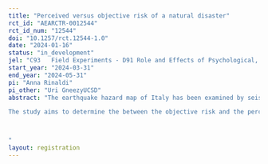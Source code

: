```yaml
---
title: "Perceived versus objective risk of a natural disaster"
rct_id: "AEARCTR-0012544"
rct_id_num: "12544"
doi: "10.1257/rct.12544-1.0"
date: "2024-01-16"
status: "in_development"
jel: "C93	Field Experiments - D91	Role and Effects of Psychological, Emotional, Social, and Cognitive Factors on Decision Making"
start_year: "2024-03-31"
end_year: "2024-05-31"
pi: "Anna Rinaldi"
pi_other: "Uri GneezyUCSD"
abstract: "The earthquake hazard map of Italy has been examined by seismologists and volcanologists to identify areas with a comparable probability of a building collapse within the next 50 years. This probability is derived by multiplying the PGA (Peak Ground Acceleration) at an exceedance probability of 10% with the classic fragility curve. The estimated probability of collapse in the next 50 years in these locations is 10%. This objective probability will be compared with the perceived probability of the interviewees. All interviewees reside in a seismic area and share the same objective probability (10%) of experiencing a house collapse in the next 50 years. 
The study aims to determine the between the objective risk and the perceived risk. It also seeks to compare the self-reported and other-reported likelihood of a house collapsing. We hypothesize that the probability reported for others is higher than the self-reported probability, whether those others are neighbors from the same city or citizens from another region's city [p(others) > p(self)]. This hypothesis suggests a form of optimism bias.

"
layout: registration
---
```


